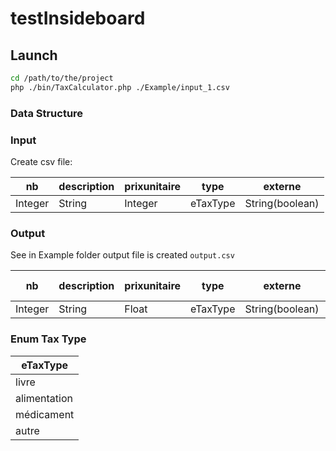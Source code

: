 # testInsideboard
## Launch
```bash
cd /path/to/the/project
php ./bin/TaxCalculator.php ./Example/input_1.csv 
```

### Data Structure

### Input
Create csv file:

|nb|description|prixunitaire|type|externe| 
|---|---|---|---|---|
|Integer|String|Integer|eTaxType|String(boolean)|

### Output

See in Example folder output file is created ```output.csv```

|nb|description|prixunitaire|type|externe|prix HT|percent taxe|taxe|prix TTC|
|---|---|---|---|---|---|---|---|---|
|Integer|String|Float|eTaxType|String(boolean)|Float|Float|Float|Float|


### Enum Tax Type

|eTaxType|
|---|
|livre|
|alimentation|
|médicament|
|autre|

